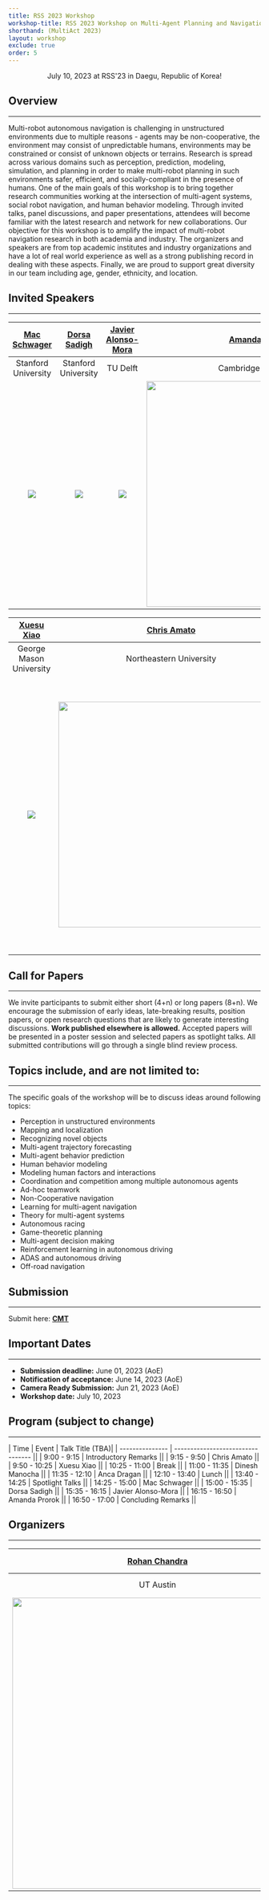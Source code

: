 ```yaml
---
title: RSS 2023 Workshop
workshop-title: RSS 2023 Workshop on Multi-Agent Planning and Navigation in Challenging Environments
shorthand: (MultiAct 2023)
layout: workshop
exclude: true
order: 5
---
```


<center> July 10, 2023 at RSS'23 in Daegu, Republic of Korea!</center>

Overview
--------  
***

Multi-robot autonomous navigation is challenging in unstructured environments due to multiple reasons - agents may be non-cooperative, the environment may consist of unpredictable humans, environments may be constrained or consist of unknown objects or terrains. Research is spread across various domains such as perception, prediction, modeling, simulation, and planning in order to make multi-robot planning in such environments safer, efficient, and socially-compliant in the presence of humans. One of the main goals of this workshop is to bring together research communities working at the intersection of multi-agent systems, social robot navigation, and human behavior modeling. Through invited talks, panel discussions, and paper presentations, attendees will become familiar with the latest research and network for new collaborations. Our objective for this workshop is to amplify the impact of multi-robot navigation research in both academia and industry. The organizers and speakers are from top academic institutes and industry organizations and have a lot of real world experience as well as a strong publishing record in dealing with these aspects. Finally, we are proud to support great diversity in our team including age, gender, ethnicity, and location.

<!-- 
[Tweets by BADUE22](https://twitter.com/BADUE22?ref_src=twsrc%5Etfw)

[](https://twitter.com/BADUE22?ref_src=twsrc%5Etfw)

Follow us on Twitter to stay updated ! -->

Invited Speakers
----------------
***

| [Mac Schwager](https://web.stanford.edu/~schwager/) | [Dorsa Sadigh](https://dorsa.fyi/) | [Javier Alonso-Mora](http://www.alonsomora.com/) | [Amanda Prorok](https://proroklab.org/wp/) |
| :--------------------: | :--------------------: | :--------------------: | :--------------------: |
| Stanford University    | Stanford University    | TU Delft           | Cambridge University    | 
| <img src="https://obj.umiacs.umd.edu/badue-accepted/rss/mac.png"> | <img src="https://obj.umiacs.umd.edu/badue-accepted/rss/dorsa.png"> | <img src="https://obj.umiacs.umd.edu/badue-accepted/rss/javier.png">  | <img src="https://obj.umiacs.umd.edu/badue-accepted/rss/amanda.png" width=450 height=450>| 



| [Xuesu Xiao](https://cs.gmu.edu/~xiao/) | [Chris Amato](https://www.ccs.neu.edu/home/camato/) | [Anca Dragan](https://people.eecs.berkeley.edu/~anca/) | [Dinesh Manocha](https://www.cs.umd.edu/people/dmanocha) |
| :--------------------: | :--------------------: | :--------------------: | :--------------------: |
| George Mason University        | Northeastern University      | UC Berkeley    | University of Maryland       |
| <img src="https://obj.umiacs.umd.edu/badue-accepted/rss/xuesu.png"> | <img src="https://obj.umiacs.umd.edu/badue-accepted/rss/chris.png" width=450 height=450> | <img src="https://obj.umiacs.umd.edu/badue-accepted/rss/anca.png" width=550 height=550> | <img src="https://obj.umiacs.umd.edu/badue-accepted/rss/dinesh.png"> |


Call for Papers
---------------
***

We invite participants to submit either short (4+n) or long papers (8+n). We encourage the submission of early ideas, late-breaking results, position papers, or open research questions that are likely to generate interesting discussions. **Work published elsewhere is allowed.** Accepted papers will be presented in a poster session and selected papers as spotlight talks. All submitted contributions will go through a single blind review process.

  

Topics include, and are not limited to:
---------------
***

The specific goals of the workshop will be to discuss ideas around following topics:

* Perception in unstructured environments
* Mapping and localization
* Recognizing novel objects
* Multi-agent trajectory forecasting
* Multi-agent behavior prediction
* Human behavior modeling 
* Modeling human factors and interactions
* Coordination and competition among multiple autonomous agents
* Ad-hoc teamwork
* Non-Cooperative navigation
* Learning for multi-agent navigation
* Theory for multi-agent systems
* Autonomous racing
* Game-theoretic planning
* Multi-agent decision making 
* Reinforcement learning in autonomous driving
* ADAS and autonomous driving
* Off-road navigation


  

Submission
---------------
***

Submit here: [**CMT**](https://cmt3.research.microsoft.com/MultiAct2023/Submission/Index)


Important Dates
---------------
***

*   **Submission deadline:** June 01, 2023 (AoE)
*   **Notification of acceptance:** June 14, 2023 (AoE)
*   **Camera Ready Submission:** Jun 21, 2023 (AoE)
*   **Workshop date:** July 10, 2023 


Program (subject to change)
---------------
***

| Time            | Event                             | Talk Title (TBA)|
| --------------- | --------------------------------- ||
| 9:00 - 9:15     | Introductory Remarks              ||
| 9:15 - 9:50     | Chris Amato                       ||
| 9:50 - 10:25    | Xuesu Xiao                        ||
| 10:25 - 11:00   | Break                             ||
| 11:00 - 11:35   | Dinesh Manocha                    ||
| 11:35 - 12:10   | Anca Dragan                       ||
| 12:10 - 13:40   | Lunch                             ||
| 13:40 - 14:25   | Spotlight Talks                   ||
| 14:25 - 15:00   | Mac Schwager                      ||
| 15:00 - 15:35   | Dorsa Sadigh                      ||
| 15:35 - 16:15   | Javier Alonso-Mora                ||
| 16:15 - 16:50   | Amanda Prorok                     ||
| 16:50 - 17:00   | Concluding Remarks                ||


  

<!-- #### Accepted Spotlight Papers (in order of presentation)

1.  [Exploring Contrastive Learning with Attention for Self-Driving Generalization](https://obj.umiacs.umd.edu/badue-accepted/7.pdf)  
    Laura Y Zheng (University of Maryland, College Park); Yu Shen (University of Maryland - College Park); Ming C Lin (UMD-CP & UNC-CH )
2.  [Inverse Reinforcement Learning with Hybrid-weight Trust-region Optimization and Curriculum Learning for Autonomous Maneuvering](https://obj.umiacs.umd.edu/badue-accepted/3.pdf)  
    Yu Shen (University of Maryland - College Park); Weizi Li (University of North Carolina at Chapel Hill); Ming C Lin (UMD-CP & UNC-CH )
3.  [Imitative Planning using Conditional Normalizing Flow](https://obj.umiacs.umd.edu/badue-accepted/2.pdf)  
    Shubhankar Agarwal (University of Texas at Austin); Harshit Sikchi (University of Texas at Austin); Cole Gulino (Uber Advanced Technologies Group); Eric Wilkinson (Uber Advanced Technologies Group ); Shivam Gautam (Aurora Innovations Inc.)
4.  [Motion Primitives Based Kinodynamic RRT for Autonomous Vehicle Navigation in Complex Environments](https://obj.umiacs.umd.edu/badue-accepted/12.pdf)  
    Shubham Kedia (University of Illinois, Urbana-Champaign); Sambhu Harimanas Karumanchi (University of Illinois, Urbana-Champaign)
5.  [Real-time Autonomous Parking in Unstructured Scenarios with an Indirect Optimal Control Approach](https://obj.umiacs.umd.edu/badue-accepted/8.pdf)  
    Edoardo Pagot (University of Trento); Mattia Piccinini (University of Trento); Alice Plebe (University of Trento); Enrico Bertolazzi (University of Trento); Francesco Biral ( University of Trento)
6.  [Data-Efficient Collaborative Decentralized Thermal-Inertial Odometry](https://obj.umiacs.umd.edu/badue-accepted/5.pdf)  
    Vincenzo Polizzi (Robotics and Perception Group, University of Zurich); Robert Hewitt (Jet Propulsion Laboratory, California Institute of Technology); Javier Hidalgo-Carrió (University of Zurich); Jeff Delaune (Jet Propulsion Laboratory, California Institute of Technology); Davide Scaramuzza (University of Zurich & ETH Zurich, Switzerland)
7.  [Multi-Event-Camera Depth Estimation and Outlier Rejection by Refocused Events Fusion](https://obj.umiacs.umd.edu/badue-accepted/4.pdf)  
    Suman Ghosh (TU Berlin); Guillermo Gallego (TU Berlin) -->

  
Organizers
---------------
***

| [Rohan Chandra](http://rohanchandra30.github.io/) | [Negar Mehr](http://negar.web.illinois.edu/) | [Joydeep Biswas](https://www.joydeepb.com/) | [Peter Stone](https://www.cs.utexas.edu/~pstone/) |
| :--------------------: | :--------------------: | :--------------------: | :--------------------: |
| UT Austin     | UIUC     | UT Austin          | UT Austin     | 
| <img src="https://obj.umiacs.umd.edu/badue-accepted/rss/rohan.png" width=580 height=580> | <img src="https://obj.umiacs.umd.edu/badue-accepted/rss/negar.png"> | <img src="https://obj.umiacs.umd.edu/badue-accepted/rss/joydeep.png" width=580 height=580> | <img src="https://obj.umiacs.umd.edu/badue-accepted/rss/peter.png"> | 

<!-- # Multi-Agent Planning and Navigation in Challenging Environments

## Overview

Multi-robot autonomous navigation is challenging in unstructured environments due to multiple reasons - agents may be non-cooperative, the environment may consist of unpredictable humans, environments may be constrained or consist of unknown objects or terrains. Research is spread across various domains such as perception, prediction, modeling, simulation, and planning in order to make multi-robot planning in such environments safer, efficient, and socially-compliant in the presence of humans. One of the main goals of this workshop is to bring together research communities working at the intersection of multi-agent systems, social robot navigation, and human behavior modeling. Through invited talks, panel discussions, and paper presentations, attendees will become familiar with the latest research and network for new collaborations. Our objective for this workshop is to amplify the impact of multi-robot navigation research in both academia and industry. The organizers and speakers are from top academic institutes and industry organizations and have a lot of real world experience as well as a strong publishing record in dealing with these aspects. Finally, we are proud to support great diversity in our team including age, gender, ethnicity, and location.

## Date and Location

The workshop will be held on 10th or 14th July, 2023 in Daegu, Republic of Korea.

## Agenda

- [9 - 9:15] Introductory Remarks
- [9:15 - 9:50] Talk 1 - Mac Schwager
- [9:50 - 10:25] Talk 2 - Dorsa Sadigh
- [10:25 - 11:00] Break
- [11:00 - 11:35] Talk 3 - Javier Alonso-Mora 
- [11:35 - 12:15] Spotlight Talks
- [12:15 - 13:45] Lunch
- [13:45 - 14:25] Talk 4 - Amanda Prorok
- [14:25 - 15:00] Talk 5 - Xuesu Xiao
- [15:00 - 15:35] Talk 6 - Chris Amato
- [15:35 - 16:15] Talk 7 - Anca Dragan
- [16:15 - 16:50] Talk 8 - Dinesh Manocha
- [16:50 - 17:00] Concluding Remarks



## Speakers

- Mac Schwager
- Dorsa Sadigh
- Javier Alonso-Mora
- Amanda Prorok
- Xuesu Xiao
- Chris Amato
- Anca Dragan
- Dinesh Manocha


## Call for Papers

To be announced.

## Registration

The workshop fee is [insert fee]. To register, please [insert registration details].

## Contact

For more information or to ask questions, please contact us at [rchandra@utexas.edu]. -->
